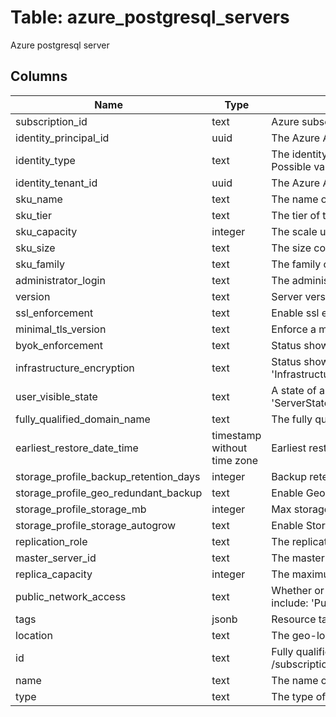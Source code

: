 
# Table: azure_postgresql_servers
Azure postgresql server
## Columns
| Name        | Type           | Description  |
| ------------- | ------------- | -----  |
|subscription_id|text|Azure subscription id|
|identity_principal_id|uuid|The Azure Active Directory principal id|
|identity_type|text|The identity type Set this to 'SystemAssigned' in order to automatically create and assign an Azure Active Directory principal for the resource Possible values include: 'SystemAssigned'|
|identity_tenant_id|uuid|The Azure Active Directory tenant id|
|sku_name|text|The name of the sku, typically, tier + family + cores, eg B_Gen4_1, GP_Gen5_8|
|sku_tier|text|The tier of the particular SKU, eg Basic Possible values include: 'Basic', 'GeneralPurpose', 'MemoryOptimized'|
|sku_capacity|integer|The scale up/out capacity, representing server's compute units|
|sku_size|text|The size code, to be interpreted by resource as appropriate|
|sku_family|text|The family of hardware|
|administrator_login|text|The administrator's login name of a server Can only be specified when the server is being created (and is required for creation)|
|version|text|Server version Possible values include: 'NineFullStopFive', 'NineFullStopSix', 'OneZero', 'OneZeroFullStopZero', 'OneZeroFullStopTwo', 'OneOne'|
|ssl_enforcement|text|Enable ssl enforcement or not when connect to server Possible values include: 'SslEnforcementEnumEnabled', 'SslEnforcementEnumDisabled'|
|minimal_tls_version|text|Enforce a minimal Tls version for the server Possible values include: 'TLS10', 'TLS11', 'TLS12', 'TLSEnforcementDisabled'|
|byok_enforcement|text|Status showing whether the server data encryption is enabled with customer-managed keys|
|infrastructure_encryption|text|Status showing whether the server enabled infrastructure encryption Possible values include: 'InfrastructureEncryptionEnabled', 'InfrastructureEncryptionDisabled'|
|user_visible_state|text|A state of a server that is visible to user Possible values include: 'ServerStateReady', 'ServerStateDropping', 'ServerStateDisabled', 'ServerStateInaccessible'|
|fully_qualified_domain_name|text|The fully qualified domain name of a server|
|earliest_restore_date_time|timestamp without time zone|Earliest restore point creation time (ISO8601 format)|
|storage_profile_backup_retention_days|integer|Backup retention days for the server|
|storage_profile_geo_redundant_backup|text|Enable Geo-redundant or not for server backup Possible values include: 'Enabled', 'Disabled'|
|storage_profile_storage_mb|integer|Max storage allowed for a server|
|storage_profile_storage_autogrow|text|Enable Storage Auto Grow Possible values include: 'StorageAutogrowEnabled', 'StorageAutogrowDisabled'|
|replication_role|text|The replication role of the server|
|master_server_id|text|The master server id of a replica server|
|replica_capacity|integer|The maximum number of replicas that a master server can have|
|public_network_access|text|Whether or not public network access is allowed for this server Value is optional but if passed in, must be 'Enabled' or 'Disabled' Possible values include: 'PublicNetworkAccessEnumEnabled', 'PublicNetworkAccessEnumDisabled'|
|tags|jsonb|Resource tags|
|location|text|The geo-location where the resource lives|
|id|text|Fully qualified resource ID for the resource Ex - /subscriptions/{subscriptionId}/resourceGroups/{resourceGroupName}/providers/{resourceProviderNamespace}/{resourceType}/{resourceName}|
|name|text|The name of the resource|
|type|text|The type of the resource Eg "MicrosoftCompute/virtualMachines" or "MicrosoftStorage/storageAccounts"|

